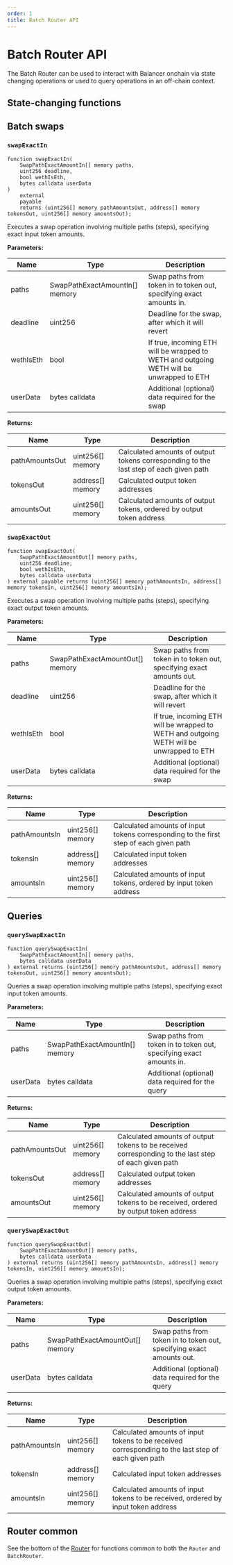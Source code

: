 ```yaml
---
order: 1
title: Batch Router API
---
```


# Batch Router API

The Batch Router can be used to interact with Balancer onchain via state changing operations or used to query operations in an off-chain context.

## State-changing functions

## Batch swaps

### `swapExactIn`

```solidity
function swapExactIn(
    SwapPathExactAmountIn[] memory paths,
    uint256 deadline,
    bool wethIsEth,
    bytes calldata userData
)
    external
    payable
    returns (uint256[] memory pathAmountsOut, address[] memory tokensOut, uint256[] memory amountsOut);
```
Executes a swap operation involving multiple paths (steps), specifying exact input token amounts.

**Parameters:**

| Name       | Type                               | Description                                                                                  |
|------------|------------------------------------|----------------------------------------------------------------------------------------------|
| paths      | SwapPathExactAmountIn[] memory     | Swap paths from token in to token out, specifying exact amounts in.                          |
| deadline   | uint256                            | Deadline for the swap, after which it will revert                                                                        |
| wethIsEth  | bool                               | If true, incoming ETH will be wrapped to WETH and outgoing WETH will be unwrapped to ETH     |
| userData   | bytes calldata                     | Additional (optional) data required for the swap                                             |

**Returns:**

| Name             | Type                   | Description                                                                                  |
|------------------|------------------------|----------------------------------------------------------------------------------------------|
| pathAmountsOut   | uint256[] memory       | Calculated amounts of output tokens corresponding to the last step of each given path        |
| tokensOut        | address[] memory       | Calculated output token addresses                                                            |
| amountsOut       | uint256[] memory       | Calculated amounts of output tokens, ordered by output token address                         |

### `swapExactOut`

```solidity
function swapExactOut(
    SwapPathExactAmountOut[] memory paths,
    uint256 deadline,
    bool wethIsEth,
    bytes calldata userData
) external payable returns (uint256[] memory pathAmountsIn, address[] memory tokensIn, uint256[] memory amountsIn);
```
Executes a swap operation involving multiple paths (steps), specifying exact output token amounts.

**Parameters:**

| Name       | Type                               | Description                                                                                  |
|------------|------------------------------------|----------------------------------------------------------------------------------------------|
| paths      | SwapPathExactAmountOut[] memory    | Swap paths from token in to token out, specifying exact amounts out.                         |
| deadline   | uint256                            | Deadline for the swap, after which it will revert                                                                        |
| wethIsEth  | bool                               | If true, incoming ETH will be wrapped to WETH and outgoing WETH will be unwrapped to ETH     |
| userData   | bytes calldata                     | Additional (optional) data required for the swap                                             |

**Returns:**

| Name             | Type                   | Description                                                                                  |
|------------------|------------------------|----------------------------------------------------------------------------------------------|
| pathAmountsIn    | uint256[] memory       | Calculated amounts of input tokens corresponding to the first step of each given path        |
| tokensIn         | address[] memory       | Calculated input token addresses                                                             |
| amountsIn        | uint256[] memory       | Calculated amounts of input tokens, ordered by input token address                           |

## Queries

### `querySwapExactIn`

```solidity
function querySwapExactIn(
    SwapPathExactAmountIn[] memory paths,
    bytes calldata userData
) external returns (uint256[] memory pathAmountsOut, address[] memory tokensOut, uint256[] memory amountsOut);
```
Queries a swap operation involving multiple paths (steps), specifying exact input token amounts.

**Parameters:**

| Name       | Type                               | Description                                                                                  |
|------------|------------------------------------|----------------------------------------------------------------------------------------------|
| paths      | SwapPathExactAmountIn[] memory     | Swap paths from token in to token out, specifying exact amounts in.                          |
| userData   | bytes calldata                     | Additional (optional) data required for the query                                            |

**Returns:**

| Name             | Type                   | Description                                                                                  |
|------------------|------------------------|----------------------------------------------------------------------------------------------|
| pathAmountsOut   | uint256[] memory       | Calculated amounts of output tokens to be received corresponding to the last step of each given path |
| tokensOut        | address[] memory       | Calculated output token addresses                                                            |
| amountsOut       | uint256[] memory       | Calculated amounts of output tokens to be received, ordered by output token address          |

### `querySwapExactOut`

```solidity
function querySwapExactOut(
    SwapPathExactAmountOut[] memory paths,
    bytes calldata userData
) external returns (uint256[] memory pathAmountsIn, address[] memory tokensIn, uint256[] memory amountsIn);
```
Queries a swap operation involving multiple paths (steps), specifying exact output token amounts.

**Parameters:**

| Name       | Type                               | Description                                                                                  |
|------------|------------------------------------|----------------------------------------------------------------------------------------------|
| paths      | SwapPathExactAmountOut[] memory    | Swap paths from token in to token out, specifying exact amounts out.                         |
| userData   | bytes calldata                     | Additional (optional) data required for the query                                            |

**Returns:**

| Name             | Type                   | Description                                                                                  |
|------------------|------------------------|----------------------------------------------------------------------------------------------|
| pathAmountsIn    | uint256[] memory       | Calculated amounts of input tokens to be received corresponding to the last step of each given path |
| tokensIn         | address[] memory       | Calculated input token addresses                                                             |
| amountsIn        | uint256[] memory       | Calculated amounts of input tokens to be received, ordered by input token address            |

## Router common

See the bottom of the [Router](./router-api.md#router-common) for functions common to both the `Router` and `BatchRouter`.